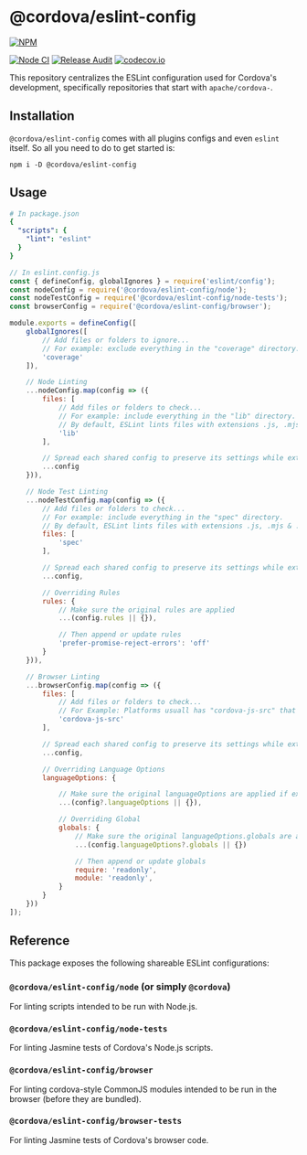 <!--
#
# Licensed to the Apache Software Foundation (ASF) under one
# or more contributor license agreements.  See the NOTICE file
# distributed with this work for additional information
# regarding copyright ownership.  The ASF licenses this file
# to you under the Apache License, Version 2.0 (the
# "License"); you may not use this file except in compliance
# with the License.  You may obtain a copy of the License at
#
#   http://www.apache.org/licenses/LICENSE-2.0
#
# Unless required by applicable law or agreed to in writing,
# software distributed under the License is distributed on an
# "AS IS" BASIS, WITHOUT WARRANTIES OR CONDITIONS OF ANY
# KIND, either express or implied.  See the License for the
# specific language governing permissions and limitations
# under the License.
#
-->

# @cordova/eslint-config

[![NPM](https://nodei.co/npm/@cordova/eslint-config.svg?style=flat&data=n,v,u&color=blue)](https://www.npmjs.com/package/@cordova/eslint-config)

[![Node CI](https://github.com/apache/cordova-eslint/actions/workflows/ci.yml/badge.svg?branch=master)](https://github.com/apache/cordova-eslint/actions/workflows/ci.yml?query=branch%3Amaster)
[![Release Audit](https://github.com/apache/cordova-eslint/actions/workflows/release-audit.yml/badge.svg?branch=master)](https://github.com/apache/cordova-eslint/actions/workflows/release-audit.yml?query=branch%3Amaster)
[![codecov.io](https://codecov.io/github/apache/cordova-eslint/coverage.svg?branch=master)](https://codecov.io/github/apache/cordova-eslint?branch=master)

This repository centralizes the ESLint configuration used for Cordova's development, specifically repositories that start with `apache/cordova-`.

## Installation

`@cordova/eslint-config` comes with all plugins configs and even `eslint` itself. So all you need to do to get started is:

```shell
npm i -D @cordova/eslint-config
```

## Usage

```yml
# In package.json
{
  "scripts": {
    "lint": "eslint"
  }
}
```

```javascript
// In eslint.config.js
const { defineConfig, globalIgnores } = require('eslint/config');
const nodeConfig = require('@cordova/eslint-config/node');
const nodeTestConfig = require('@cordova/eslint-config/node-tests');
const browserConfig = require('@cordova/eslint-config/browser');

module.exports = defineConfig([
    globalIgnores([
        // Add files or folders to ignore...
        // For example: exclude everything in the "coverage" directory.
        'coverage'
    ]),

    // Node Linting
    ...nodeConfig.map(config => ({
        files: [
            // Add files or folders to check...
            // For example: include everything in the "lib" directory.
            // By default, ESLint lints files with extensions .js, .mjs & .cjs.
            'lib'
        ],

        // Spread each shared config to preserve its settings while extending or overriding specific properties
        ...config
    })),

    // Node Test Linting
    ...nodeTestConfig.map(config => ({
        // Add files or folders to check...
        // For example: include everything in the "spec" directory.
        // By default, ESLint lints files with extensions .js, .mjs & .cjs.
        files: [
            'spec'
        ],

        // Spread each shared config to preserve its settings while extending or overriding specific properties
        ...config,

        // Overriding Rules
        rules: {
            // Make sure the original rules are applied
            ...(config.rules || {}),

            // Then append or update rules
            'prefer-promise-reject-errors': 'off'
        }
    })),

    // Browser Linting
    ...browserConfig.map(config => ({
        files: [
            // Add files or folders to check...
            // For Example: Platforms usuall has "cordova-js-src" that comiles down into a cordova.js file to runs in the app's WebView.
            'cordova-js-src'
        ],

        // Spread each shared config to preserve its settings while extending or overriding specific properties
        ...config,

        // Overriding Language Options
        languageOptions: {

            // Make sure the original languageOptions are applied if existing
            ...(config?.languageOptions || {}),

            // Overriding Global
            globals: {
                // Make sure the original languageOptions.globals are applied
                ...(config.languageOptions?.globals || {})

                // Then append or update globals
                require: 'readonly',
                module: 'readonly',
            }
        }
    }))
]);
```

## Reference

This package exposes the following shareable ESLint configurations:

### `@cordova/eslint-config/node` (or simply `@cordova`)

For linting scripts intended to be run with Node.js.

### `@cordova/eslint-config/node-tests`

For linting Jasmine tests of Cordova's Node.js scripts.

### `@cordova/eslint-config/browser`

For linting cordova-style CommonJS modules intended to be run in the browser (before they are bundled).

### `@cordova/eslint-config/browser-tests`

For linting Jasmine tests of Cordova's browser code.
